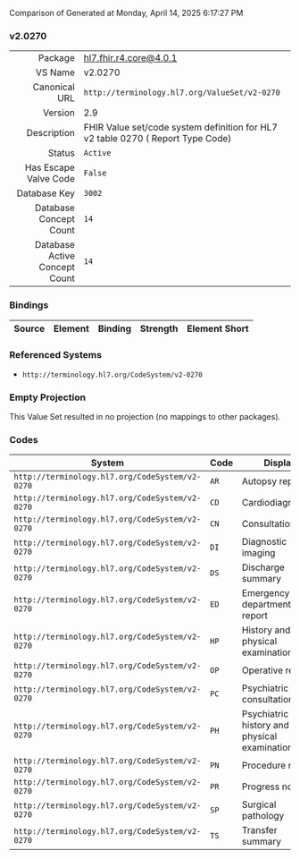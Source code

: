 Comparison of 
Generated at Monday, April 14, 2025 6:17:27 PM

### v2.0270

|      |     |
| ---: | --- |
| Package | hl7.fhir.r4.core@4.0.1 |
| VS Name | v2.0270 |
| Canonical URL | `http://terminology.hl7.org/ValueSet/v2-0270` |
| Version | 2.9 |
| Description | FHIR Value set/code system definition for HL7 v2 table 0270 ( Report Type Code) |
| Status | `Active` |
| Has Escape Valve Code | `False` |
| Database Key | `3002` |
| Database Concept Count | `14` |
| Database Active Concept Count | `14` |
### Bindings

| Source | Element | Binding | Strength | Element Short |
| ------ | ------- | ------- | -------- | ------------- |

### Referenced Systems

* `http://terminology.hl7.org/CodeSystem/v2-0270`
### Empty Projection

This Value Set resulted in no projection (no mappings to other packages).

### Codes

| System | Code | Display |
| ------ | ---- | ------- |
| `http://terminology.hl7.org/CodeSystem/v2-0270` | `AR` | Autopsy report |
| `http://terminology.hl7.org/CodeSystem/v2-0270` | `CD` | Cardiodiagnostics |
| `http://terminology.hl7.org/CodeSystem/v2-0270` | `CN` | Consultation |
| `http://terminology.hl7.org/CodeSystem/v2-0270` | `DI` | Diagnostic imaging |
| `http://terminology.hl7.org/CodeSystem/v2-0270` | `DS` | Discharge summary |
| `http://terminology.hl7.org/CodeSystem/v2-0270` | `ED` | Emergency department report |
| `http://terminology.hl7.org/CodeSystem/v2-0270` | `HP` | History and physical examination |
| `http://terminology.hl7.org/CodeSystem/v2-0270` | `OP` | Operative report |
| `http://terminology.hl7.org/CodeSystem/v2-0270` | `PC` | Psychiatric consultation |
| `http://terminology.hl7.org/CodeSystem/v2-0270` | `PH` | Psychiatric history and physical examination |
| `http://terminology.hl7.org/CodeSystem/v2-0270` | `PN` | Procedure note |
| `http://terminology.hl7.org/CodeSystem/v2-0270` | `PR` | Progress note |
| `http://terminology.hl7.org/CodeSystem/v2-0270` | `SP` | Surgical pathology |
| `http://terminology.hl7.org/CodeSystem/v2-0270` | `TS` | Transfer summary |
